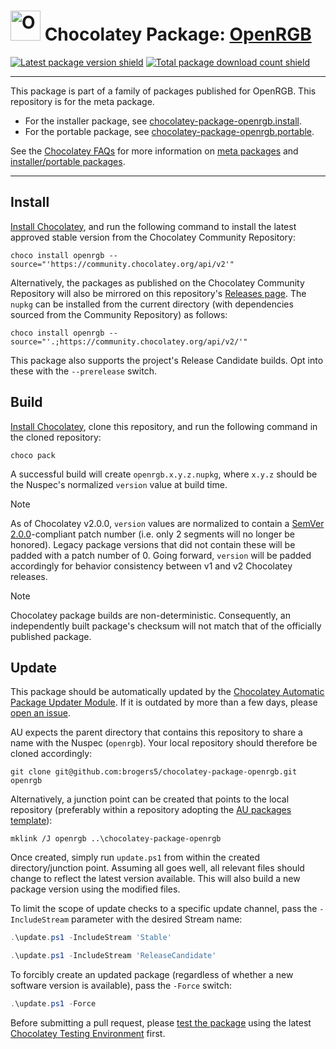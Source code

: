 ﻿<!--markdownlint-disable-next-line MD033 MD045 -->
# <img src="https://cdn.jsdelivr.net/gh/brogers5/chocolatey-package-openrgb@dd76d83044a6045e1882e53a7360fb8791811de5/openrgb.png" width="48" height="48" alt="OpenRGB icon"/> Chocolatey Package: [OpenRGB](https://community.chocolatey.org/packages/openrgb)

[![Latest package version shield](https://img.shields.io/chocolatey/v/openrgb.svg?include_prereleases)](https://community.chocolatey.org/packages/openrgb)
[![Total package download count shield](https://img.shields.io/chocolatey/dt/openrgb.svg)](https://community.chocolatey.org/packages/openrgb)

---

This package is part of a family of packages published for OpenRGB. This repository is for the meta package.

* For the installer package, see [chocolatey-package-openrgb.install](https://github.com/brogers5/chocolatey-package-openrgb.install).
* For the portable package, see [chocolatey-package-openrgb.portable](https://github.com/brogers5/chocolatey-package-openrgb.portable).

See the [Chocolatey FAQs](https://docs.chocolatey.org/en-us/faqs) for more information on [meta packages](https://docs.chocolatey.org/en-us/faqs/#what-is-the-difference-between-packages-no-suffix-as-compared-to-install-portable) and [installer/portable packages](https://docs.chocolatey.org/en-us/faqs#what-distinction-does-chocolatey-make-between-an-installable-and-a-portable-application).

---

## Install

[Install Chocolatey](https://chocolatey.org/install), and run the following command to install the latest approved stable version from the Chocolatey Community Repository:

```shell
choco install openrgb --source="'https://community.chocolatey.org/api/v2'"
```

Alternatively, the packages as published on the Chocolatey Community Repository will also be mirrored on this repository's [Releases page](https://github.com/brogers5/chocolatey-package-openrgb/releases). The `nupkg` can be installed from the current directory (with dependencies sourced from the Community Repository) as follows:

```shell
choco install openrgb --source="'.;https://community.chocolatey.org/api/v2/'"
```

This package also supports the project's Release Candidate builds. Opt into these with the `--prerelease` switch.

## Build

[Install Chocolatey](https://chocolatey.org/install), clone this repository, and run the following command in the cloned repository:

```shell
choco pack
```

A successful build will create `openrgb.x.y.z.nupkg`, where `x.y.z` should be the Nuspec's normalized `version` value at build time.

>[!Note]
>As of Chocolatey v2.0.0, `version` values are normalized to contain a [SemVer 2.0.0](https://semver.org/spec/v2.0.0.html)-compliant patch number (i.e. only 2 segments will no longer be honored). Legacy package versions that did not contain these will be padded with a patch number of 0. Going forward, `version` will be padded accordingly for behavior consistency between v1 and v2 Chocolatey releases.

>[!Note]
>Chocolatey package builds are non-deterministic. Consequently, an independently built package's checksum will not match that of the officially published package.

## Update

This package should be automatically updated by the [Chocolatey Automatic Package Updater Module](https://github.com/majkinetor/au). If it is outdated by more than a few days, please [open an issue](https://github.com/brogers5/chocolatey-package-openrgb/issues).

AU expects the parent directory that contains this repository to share a name with the Nuspec (`openrgb`). Your local repository should therefore be cloned accordingly:

```shell
git clone git@github.com:brogers5/chocolatey-package-openrgb.git openrgb
```

Alternatively, a junction point can be created that points to the local repository (preferably within a repository adopting the [AU packages template](https://github.com/majkinetor/au-packages-template)):

```shell
mklink /J openrgb ..\chocolatey-package-openrgb
```

Once created, simply run `update.ps1` from within the created directory/junction point. Assuming all goes well, all relevant files should change to reflect the latest version available. This will also build a new package version using the modified files.

To limit the scope of update checks to a specific update channel, pass the `-IncludeStream` parameter with the desired Stream name:

```powershell
.\update.ps1 -IncludeStream 'Stable'
```

```powershell
.\update.ps1 -IncludeStream 'ReleaseCandidate'
```

To forcibly create an updated package (regardless of whether a new software version is available), pass the `-Force` switch:

```powershell
.\update.ps1 -Force
```

Before submitting a pull request, please [test the package](https://docs.chocolatey.org/en-us/community-repository/moderation/package-verifier#steps-for-each-package) using the latest [Chocolatey Testing Environment](https://github.com/chocolatey-community/chocolatey-test-environment) first.
